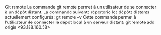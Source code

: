 Git remote
La commande git remote permet à un utilisateur de se connecter à un dépôt distant. La commande suivante répertorie les dépôts distants actuellement configurés:
git remote –v
Cette commande permet à l’utilisateur de connecter le dépôt local à un serveur distant:
git remote add origin <93.188.160.58>
